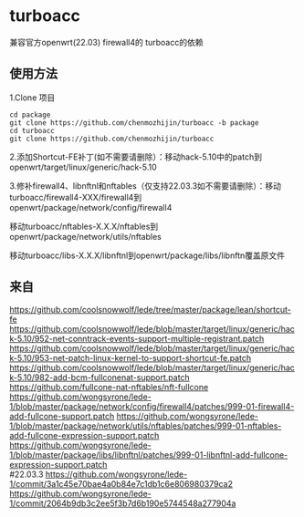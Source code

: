 # turboacc
兼容官方openwrt(22.03) firewall4的 turboacc的依赖
## 使用方法
 1.Clone 项目
 ```
 cd package
 git clone https://github.com/chenmozhijin/turboacc -b package
 cd turboacc
 git clone https://github.com/chenmozhijin/turboacc 
 ```
 2.添加Shortcut-FE补丁(如不需要请删除）：移动hack-5.10中的patch到 openwrt/target/linux/generic/hack-5.10
 
 3.修补firewall4、libnftnl和nftables（仅支持22.03.3如不需要请删除）：移动turboacc/firewall4-XXX/firewall4到openwrt/package/network/config/firewall4 
 
  移动turboacc/nftables-X.X.X/nftables到openwrt/package/network/utils/nftables 
 
  移动turboacc/libs-X.X.X/libnftnl到openwrt/package/libs/libnftn覆盖原文件
 
## 来自
https://github.com/coolsnowwolf/lede/tree/master/package/lean/shortcut-fe 
https://github.com/coolsnowwolf/lede/blob/master/target/linux/generic/hack-5.10/952-net-conntrack-events-support-multiple-registrant.patch
https://github.com/coolsnowwolf/lede/blob/master/target/linux/generic/hack-5.10/953-net-patch-linux-kernel-to-support-shortcut-fe.patch
https://github.com/coolsnowwolf/lede/blob/master/target/linux/generic/hack-5.10/982-add-bcm-fullconenat-support.patch
https://github.com/fullcone-nat-nftables/nft-fullcone
https://github.com/wongsyrone/lede-1/blob/master/package/network/config/firewall4/patches/999-01-firewall4-add-fullcone-support.patch
https://github.com/wongsyrone/lede-1/blob/master/package/network/utils/nftables/patches/999-01-nftables-add-fullcone-expression-support.patch
https://github.com/wongsyrone/lede-1/blob/master/package/libs/libnftnl/patches/999-01-libnftnl-add-fullcone-expression-support.patch  
#22.03.3
https://github.com/wongsyrone/lede-1/commit/3a1c45e70bae4a0b84e7c1db1c6e806980379ca2 
https://github.com/wongsyrone/lede-1/commit/2064b9db3c2ee5f3b7d6b190e5744548a277904a
